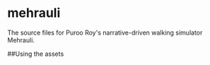 # mehrauli
 The source files for Puroo Roy's narrative-driven walking simulator Mehrauli.

##Using the assets
